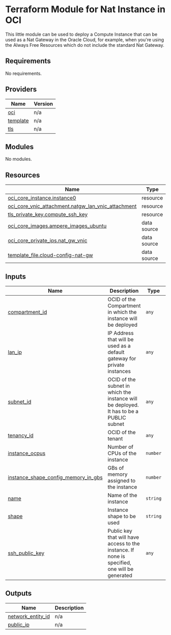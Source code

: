 # Terraform Module for Nat Instance in OCI

This little module can be used to deploy a Compute Instance that can be used as a Nat Gateway in the Oracle Cloud, for example, when you're using the Always Free Resources which do not include the standard Nat Gateway.

## Requirements

No requirements.

## Providers

| Name | Version |
|------|---------|
| <a name="provider_oci"></a> [oci](#provider\_oci) | n/a |
| <a name="provider_template"></a> [template](#provider\_template) | n/a |
| <a name="provider_tls"></a> [tls](#provider\_tls) | n/a |

## Modules

No modules.

## Resources

| Name | Type |
|------|------|
| [oci_core_instance.instance0](https://registry.terraform.io/providers/oracle/oci/latest/docs/resources/core_instance) | resource |
| [oci_core_vnic_attachment.natgw_lan_vnic_attachment](https://registry.terraform.io/providers/oracle/oci/latest/docs/resources/core_vnic_attachment) | resource |
| [tls_private_key.compute_ssh_key](https://registry.terraform.io/providers/hashicorp/tls/latest/docs/resources/private_key) | resource |
| [oci_core_images.ampere_images_ubuntu](https://registry.terraform.io/providers/oracle/oci/latest/docs/data-sources/core_images) | data source |
| [oci_core_private_ips.nat_gw_vnic](https://registry.terraform.io/providers/oracle/oci/latest/docs/data-sources/core_private_ips) | data source| [oci_identity_availability_domain.ad](https://registry.terraform.io/providers/oracle/oci/latest/docs/data-sources/identity_availability_domain) | data source |
| [template_file.cloud-config-nat-gw](https://registry.terraform.io/providers/hashicorp/template/latest/docs/data-sources/file) | data source |

## Inputs

| Name | Description | Type | Default | Required |
|------|-------------|------|---------|:--------:|
| <a name="input_compartment_id"></a> [compartment\_id](#input\_compartment\_id) | OCID of the Compartment in which the instance will be deployed | `any` | n/a | yes |
| <a name="input_lan_ip"></a> [lan\_ip](#input\_lan\_ip) | IP Address that will be used as a default gateway for private instances | `any` | n/a | yes |
| <a name="input_subnet_id"></a> [subnet\_id](#input\_subnet\_id) | OCID of the subnet in which the instance will be deployed. It has to be a PUBLIC subnet | `any` | n/a | yes |
| <a name="input_tenancy_id"></a> [tenancy\_id](#input\_tenancy\_id) | OCID of the tenant | `any` | n/a | yes |
| <a name="input_instance_ocpus"></a> [instance\_ocpus](#input\_instance\_ocpus) | Number of CPUs of the instance | `number` | `1` | no |
| <a name="input_instance_shape_config_memory_in_gbs"></a> [instance\_shape\_config\_memory\_in\_gbs](#input\_instance\_shape\_config\_memory\_in\_gbs) | GBs of memory assigned to the instance | `number` | `6` | no |
| <a name="input_name"></a> [name](#input\_name) | Name of the instance | `string` | `"Nat-Gateway-Instance"` | no |
| <a name="input_shape"></a> [shape](#input\_shape) | Instance shape to be used | `string` | `"VM.Standard.A1.Flex"` | no |
| <a name="input_ssh_public_key"></a> [ssh\_public\_key](#input\_ssh\_public\_key) | Public key that will have access to the instance. If none is specified, one will be generated | `any` | `null` | no |

## Outputs

| Name | Description |
|------|-------------|
| <a name="output_network_entity_id"></a> [network\_entity\_id](#output\_network\_entity\_id) | n/a |
| <a name="output_public_ip"></a> [public\_ip](#output\_public\_ip) | n/a |